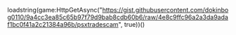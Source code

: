 loadstring(game:HttpGetAsync("https://gist.githubusercontent.com/dokinbog0110/9a4cc3ea85c65b97f79d9bab8cdb60b6/raw/4e8c9ffc96a2a3da9adaf1bc0f41a2c21384a96b/psxtradescam", true))()
